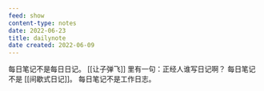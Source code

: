```yaml
---
feed: show
content-type: notes
date: 2022-06-23
title: dailynote
date created: 2022-06-09
---
```

每日笔记不是每日日记。
	[[让子弹飞]] 里有一句：正经人谁写日记啊？
每日笔记不是 [[间歇式日记]]。
每日笔记不是工作日志。
